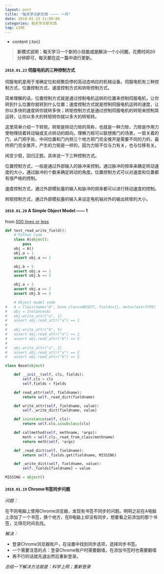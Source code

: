 ```yaml
---
layout: post
title: "每天学点新东西 ———— 一月"
date: 2018-01-23 21:00:00   
categories: 每天学点新东西
tag: LSNE
---
```

* content
{:toc}

>**新模式说明：每天学习一个新的小技能或是解决一个小问题，花费时间20分钟即可，每天都在这一篇中进行更新。**

#### `2018.01.23` 伺服电机的三种控制方式

伺服电机是用于准确定位和频繁启停的高动态响应的机械设备。伺服电机有三种控制方式，位置控制方式、速度控制方式和转矩控制方式。

简单理解的话，位置控制方式就是通过控制电机运转的位置来控制伺服电机，让你转到什么位置你就转到什么位置；速度控制方式就是控制伺服电机运转的速度，让你以多快的速度转你就转多快；转矩控制方式是通过控制伺服电机的转矩来控制其运转，让你以多大的转矩转你就以多大的转矩转。

这里简单介绍一下转矩。转矩是转动力矩的简称，也就是一种力矩，力矩是作用力使物理绕着转动轴或支点转动的趋向。理解力矩可以联想推门的场景，一扇关着的门，从门把手处、中间位置和门内侧三个地方把门完全推开是需要不同的力的，最终把门完全推开，产生的力矩是一样的，因为力矩不仅与力有关，也与位移有关。

闲言少叙，回归正题。具体说一下三种控制方式。

位置控制方式，一般是通过外部输入的脉冲来控制。通过脉冲的频率来确定转动速度的大小，通过脉冲的个数来确定转动的角度。位置控制方式可以对速度和位置都有很严格的控制。

速度控制方式，通过外部模拟量的输入和脉冲的频率都可以进行转动速度的控制。

转矩控制方式，通过外部模拟量的输入来设定电机轴对外的输出转矩的大小。



#### `2018.01.20` A Simple Object Model —— 1

from [500 lines or less](http://aosabook.org/en/500L/a-simple-object-model.html)

``` python
def test_read_write_field():
	# Python code
	class A(object):
		pass
	obj = A()
	obj.a = 1
	assert obj.a == 1

	obj.b = 5
	assert obj.a == 1
	assert obj.b == 5

	obj.a = 2
	assert obj.a == 2
	assert obj.b == 5

	# Object model code 
#	A = Class(name="A", base_class=OBJECT, fields={}, metaclass=TYPE)
#	obj = Instance(A)
#	obj.write_attr("a", 1)
#	assert obj.read_attr("a") == 1
#
#	obj.write_attr("b", 5)
#	assert obj.read_attr("a") == 1
#	assert obj.read_attr("b") == 5
#
#	obj.write_attr("a", 2)
#	assert obj.read_attr("a") == 2
#	assert obj.read_attr("b") == 5

class Base(object)

	def __init__(self, cls, fields):
		self.cls = cls
		self.fields = fields

	def read_attr(self, fieldname):
		return self._read_dict(fieldname)

	def write_attr(self, fieldname, value):
		self._write_dict(fieldname, value)

	def isinstance(self, cls):
		return self.cls.issubclass(cls)

	def callmethod(self, methname, *args):
		meth = self.cls._read_from_class(methname)
		return meth(self, *args)

	def _read_dict(self, fieldname):
		return self._fields.get(fieldname, MISSING)

	def _write_dict(self, fieldname, value):
		self._fields[fieldname] = value

MISSING = object()
```

<!-- more -->

#### `2018.01.19` Chrome书签同步问题

*问题：*

在不同电脑上使用Chrome浏览器，发现有书签不同步的问题。明明之前在A电脑上添加了一个书签，换个地方，在B电脑上却没有同步，想要看之前添加的那个书签，又得花时间去找。

*解决：*

- 登录Chrome浏览器账户，在设置中找到同步选项，选择同步书签。
- 一个需要注意的点：登录Chrome账户时需要翻墙，在添加书签时也需要翻墙
- 再不行的话就先退出然后重新登录。

*总结一下解决方法就是：科学上网；重新登录*



